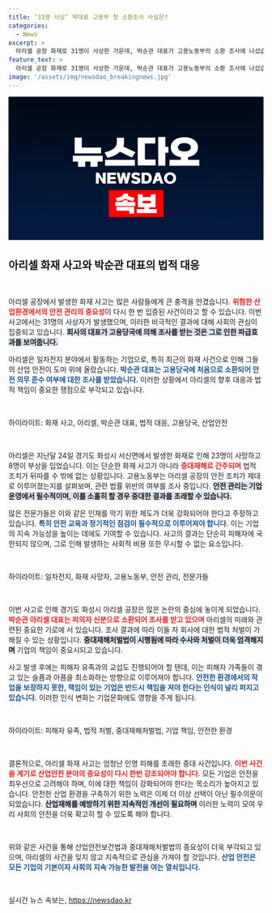 ```yaml
---
title: ‘31명 사상’ 박대표 고용부 첫 소환조사 사실은?
categories:
  - News
excerpt: >
  아리셀 공장 화재로 31명이 사상한 가운데, 박순관 대표가 고용노동부의 소환 조사에 나섰습니다. 안전조치와 관련해 중대재해처벌법 위반 여부가 쟁점으로 떠오르며, 사건 전모가 궁금증을 자아냅니다!
feature_text: >
  아리셀 공장 화재로 31명이 사상한 가운데, 박순관 대표가 고용노동부의 소환 조사에 나섰습니다. 안전조치와 관련해 중대재해처벌법 위반 여부가 쟁점으로 떠오르며, 사건 전모가 궁금증을 자아냅니다!
image: '/assets/img/newsdao_breakingnews.jpg'
---
```


<p><img src="/assets/img/newsdao_breakingnews.jpg" alt="ranknews 속보" /></p>

<h2 data-ke-size="size26">아리셀 화재 사고와 박순관 대표의 법적 대응</h2>

<p data-ke-size="size16">&nbsp;</p>

<p>아리셀 공장에서 발생한 화재 사고는 많은 사람들에게 큰 충격을 안겼습니다. <b><span style="color: #ee2323;">위험한 산업환경에서의 안전 관리의 중요성</span></b>이 다시 한 번 입증된 사건이라고 할 수 있습니다. 이번 사고에서는 31명의 사상자가 발생했으며, 이러한 비극적인 결과에 대해 사회의 관심이 집중되고 있습니다. <b><span style="background-color: #21538527;">회사의 대표가 고용당국에 의해 조사를 받는 것은 그로 인한 파급효과를 보여줍니다.</span></b> </p>

<p>아리셀은 일차전지 분야에서 활동하는 기업으로, 특히 최근의 화재 사건으로 인해 그들의 산업 안전이 도마 위에 올랐습니다. <b><span style="color: #1a5490;">박순관 대표는 고용당국에 처음으로 소환되어 안전 의무 준수 여부에 대한 조사를 받았습니다.</span></b> 이러한 상황에서 아리셀의 향후 대응과 법적 책임이 중요한 쟁점으로 부각되고 있습니다.</p>

<p data-ke-size="size16">&nbsp;</p>

<p>하이라이트: 화재 사고, 아리셀, 박순관 대표, 법적 대응, 고용당국, 산업안전</p>

<p data-ke-size="size16">&nbsp;</p>

<p>아리셀은 지난달 24일 경기도 화성시 서신면에서 발생한 화재로 인해 23명이 사망하고 8명이 부상을 입었습니다. 이는 단순한 화재 사고가 아니라 <b><span style="color: #ee2323;"> 중대재해로 간주되며</span></b> 법적 조치가 뒤따를 수 밖에 없는 상황입니다. 고용노동부는 아리셀 공장의 안전 조치가 제대로 이루어졌는지를 살펴보며, 관련 법률 위반의 여부를 조사 중입니다. <b><span style="background-color: #21538527;">안전 관리는 기업 운영에서 필수적이며, 이를 소홀히 할 경우 중대한 결과를 초래할 수 있습니다.</span></b></p>

<p>많은 전문가들은 이와 같은 인재를 막기 위한 제도가 더욱 강화되어야 한다고 주장하고 있습니다. <b><span style="color: #1a5490;">특히 안전 교육과 정기적인 점검이 필수적으로 이루어져야 합니다.</span></b> 이는 기업의 지속 가능성을 높이는 데에도 기여할 수 있습니다. 사고의 결과는 단순히 피해자에 국한되지 않으며, 그로 인해 발생하는 사회적 비용 또한 무시할 수 없는 요소입니다.</p>

<p data-ke-size="size16">&nbsp;</p>

<p>하이라이트: 일차전지, 화재 사망자, 고용노동부, 안전 관리, 전문가들</p>

<p data-ke-size="size16">&nbsp;</p>

<p>이번 사고로 인해 경기도 화성시 아리셀 공장은 많은 논란의 중심에 놓이게 되었습니다. <b><span style="color: #ee2323;">박순관 아리셀 대표는 피의자 신분으로 소환되어 조사를 받고 있으며</span></b> 아리셀의 미래와 관련된 중요한 기로에 서 있습니다. 조사 결과에 따라 이들 자 회사에 대한 법적 처벌이 가해질 수 있는 상황입니다. <b><span style="background-color: #21538527;">중대재해처벌법이 시행됨에 따라 수사와 처벌이 더욱 엄격해지며</span></b> 기업의 책임이 중요시되고 있습니다.</p>

<p>사고 발생 후에는 피해자 유족과의 교섭도 진행되어야 할 텐데, 이는 피해자 가족들이 겪고 있는 슬픔과 아픔을 최소화하는 방향으로 이루어져야 합니다. <b><span style="color: #1a5490;">안전한 환경에서의 작업을 보장하지 못한, 책임이 있는 기업은 반드시 책임을 져야 한다는 인식이 널리 퍼지고 있습니다.</span></b> 이러한 인식 변화는 기업문화에도 영향을 주게 됩니다.</p>

<p data-ke-size="size16">&nbsp;</p>

<p>하이라이트: 피해자 유족, 법적 처벌, 중대재해처벌법, 기업 책임, 안전한 환경</p>

<p data-ke-size="size16">&nbsp;</p>

<p>결론적으로, 아리셀 화재 사고는 엄청난 인명 피해를 초래한 중대 사건입니다. <b><span style="color: #ee2323;">이번 사건을 계기로 산업안전 분야의 중요성이 다시 한번 강조되어야 합니다.</span></b> 모든 기업은 안전을 최우선으로 고려해야 하며, 이에 대한 책임이 강화되어야 한다는 목소리가 높아지고 있습니다. 안전한 산업 환경을 구축하기 위한 노력은 이제 더 이상 선택이 아닌 필수의문이 되었습니다. <b><span style="background-color: #21538527;">산업재해를 예방하기 위한 지속적인 개선이 필요하며</span></b> 이러한 노력이 모여 우리 사회의 안전을 더욱 확고히 할 수 있도록 해야 합니다.</p>

<p data-ke-size="size16">&nbsp;</p>

<p>위와 같은 사건을 통해 산업안전보건법과 중대재해처벌법의 중요성이 더욱 부각되고 있으며, 아리셀의 사건을 잊지 않고 지속적으로 관심을 가져야 할 것입니다. <b><span style="color: #1a5490;">산업 안전은 모든 기업의 기본이자 사회의 지속 가능한 발전을 여는 열쇠입니다.</span></b> <p data-ke-size="size16">&nbsp;</p></p>
실시간 뉴스 속보는, <a href="https://newsdao.kr" rel="dofollow">https://newsdao.kr</a>


